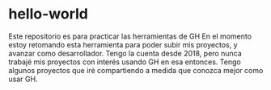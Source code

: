 # hello-world
Este repositorio es para practicar las herramientas de GH
En el momento estoy retomando esta herramienta para poder subir mis proyectos, y avanzar como desarrollador. Tengo la cuenta desde 2018, pero nunca trabajé mis proyectos con interés usando GH en esa entonces. Tengo algunos proyectos que iré compartiendo a medida que conozca mejor como usar GH.
